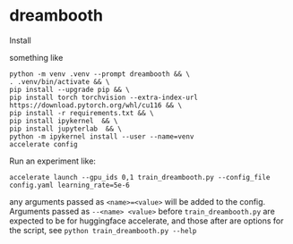 # dreambooth

Install

something like

```
python -m venv .venv --prompt dreambooth && \
. .venv/bin/activate && \
pip install --upgrade pip && \
pip install torch torchvision --extra-index-url https://download.pytorch.org/whl/cu116 && \
pip install -r requirements.txt && \
pip install ipykernel  && \
pip install jupyterlab  && \
python -m ipykernel install --user --name=venv
accelerate config
```


Run an experiment like:

`accelerate launch --gpu_ids 0,1 train_dreambooth.py --config_file config.yaml learning_rate=5e-6`

any arguments passed as `<name>=<value>` will be added to the config. Arguments passed as `--<name> <value>` before `train_dreambooth.py` are expected to be for huggingface accelerate, and those after are options for the script, see `python train_dreambooth.py --help`
